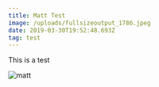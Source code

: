 ```yaml
---
title: Matt Test
image: /uploads/fullsizeoutput_1786.jpeg
date: 2019-03-30T19:52:48.693Z
tag: test
---
```

This is a test

![matt](/uploads/fullsizeoutput_1786.jpeg)
